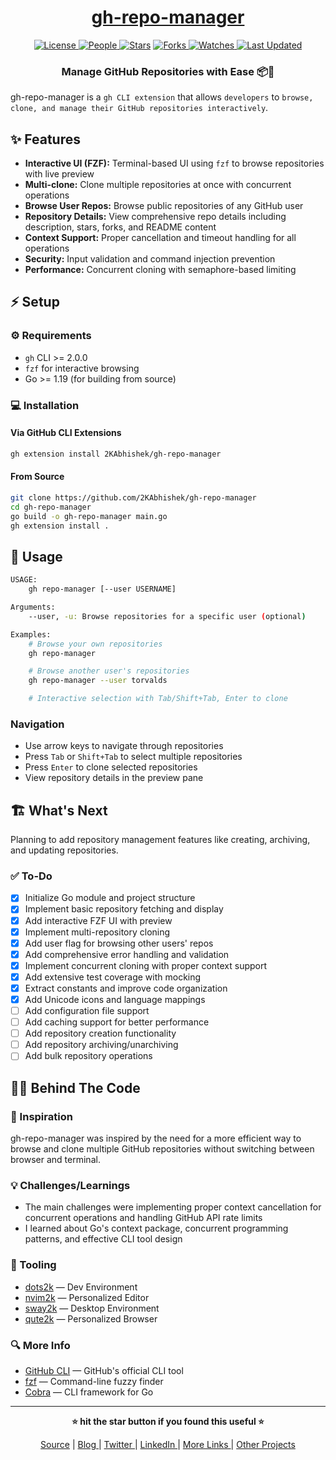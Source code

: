 <div align = "center">

<h1><a href="https://github.com/2kabhishek/gh-repo-manager">gh-repo-manager</a></h1>

<a href="https://github.com/2KAbhishek/gh-repo-manager/blob/main/LICENSE">
<img alt="License" src="https://img.shields.io/github/license/2kabhishek/gh-repo-manager?style=flat&color=eee&label="> </a>

<a href="https://github.com/2KAbhishek/gh-repo-manager/graphs/contributors">
<img alt="People" src="https://img.shields.io/github/contributors/2kabhishek/gh-repo-manager?style=flat&color=ffaaf2&label=People"> </a>

<a href="https://github.com/2KAbhishek/gh-repo-manager/stargazers">
<img alt="Stars" src="https://img.shields.io/github/stars/2kabhishek/gh-repo-manager?style=flat&color=98c379&label=Stars"></a>

<a href="https://github.com/2KAbhishek/gh-repo-manager/network/members">
<img alt="Forks" src="https://img.shields.io/github/forks/2kabhishek/gh-repo-manager?style=flat&color=66a8e0&label=Forks"> </a>

<a href="https://github.com/2KAbhishek/gh-repo-manager/watchers">
<img alt="Watches" src="https://img.shields.io/github/watchers/2kabhishek/gh-repo-manager?style=flat&color=f5d08b&label=Watches"> </a>

<a href="https://github.com/2KAbhishek/gh-repo-manager/pulse">
<img alt="Last Updated" src="https://img.shields.io/github/last-commit/2kabhishek/gh-repo-manager?style=flat&color=e06c75&label="> </a>

<h3>Manage GitHub Repositories with Ease 📦🚀</h3>

</div>

gh-repo-manager is a `gh CLI extension` that allows `developers` to `browse, clone, and manage their GitHub repositories interactively`.

## ✨ Features

- **Interactive UI (FZF):** Terminal-based UI using `fzf` to browse repositories with live preview
- **Multi-clone:** Clone multiple repositories at once with concurrent operations
- **Browse User Repos:** Browse public repositories of any GitHub user
- **Repository Details:** View comprehensive repo details including description, stars, forks, and README content
- **Context Support:** Proper cancellation and timeout handling for all operations
- **Security:** Input validation and command injection prevention
- **Performance:** Concurrent cloning with semaphore-based limiting

## ⚡ Setup

### ⚙️ Requirements

- `gh` CLI >= 2.0.0
- `fzf` for interactive browsing
- Go >= 1.19 (for building from source)

### 💻 Installation

#### Via GitHub CLI Extensions

```bash
gh extension install 2KAbhishek/gh-repo-manager
```

#### From Source

```bash
git clone https://github.com/2KAbhishek/gh-repo-manager
cd gh-repo-manager
go build -o gh-repo-manager main.go
gh extension install .
```

## 🚀 Usage

```bash
USAGE:
    gh repo-manager [--user USERNAME]

Arguments:
    --user, -u: Browse repositories for a specific user (optional)

Examples:
    # Browse your own repositories
    gh repo-manager

    # Browse another user's repositories
    gh repo-manager --user torvalds

    # Interactive selection with Tab/Shift+Tab, Enter to clone
```

### Navigation

- Use arrow keys to navigate through repositories
- Press `Tab` or `Shift+Tab` to select multiple repositories
- Press `Enter` to clone selected repositories
- View repository details in the preview pane

## 🏗️ What's Next

Planning to add repository management features like creating, archiving, and updating repositories.

### ✅ To-Do

- [x] Initialize Go module and project structure
- [x] Implement basic repository fetching and display
- [x] Add interactive FZF UI with preview
- [x] Implement multi-repository cloning
- [x] Add user flag for browsing other users' repos
- [x] Add comprehensive error handling and validation
- [x] Implement concurrent cloning with proper context support
- [x] Add extensive test coverage with mocking
- [x] Extract constants and improve code organization
- [x] Add Unicode icons and language mappings
- [ ] Add configuration file support
- [ ] Add caching support for better performance
- [ ] Add repository creation functionality
- [ ] Add repository archiving/unarchiving
- [ ] Add bulk repository operations

## 🧑‍💻 Behind The Code

### 🌈 Inspiration

gh-repo-manager was inspired by the need for a more efficient way to browse and clone multiple GitHub repositories without switching between browser and terminal.

### 💡 Challenges/Learnings

- The main challenges were implementing proper context cancellation for concurrent operations and handling GitHub API rate limits
- I learned about Go's context package, concurrent programming patterns, and effective CLI tool design

### 🧰 Tooling

- [dots2k](https://github.com/2kabhishek/dots2k) — Dev Environment
- [nvim2k](https://github.com/2kabhishek/nvim2k) — Personalized Editor
- [sway2k](https://github.com/2kabhishek/sway2k) — Desktop Environment
- [qute2k](https://github.com/2kabhishek/qute2k) — Personalized Browser

### 🔍 More Info

- [GitHub CLI](https://github.com/cli/cli) — GitHub's official CLI tool
- [fzf](https://github.com/junegunn/fzf) — Command-line fuzzy finder
- [Cobra](https://github.com/spf13/cobra) — CLI framework for Go

<hr>

<div align="center">

<strong>⭐ hit the star button if you found this useful ⭐</strong><br>

<a href="https://github.com/2KAbhishek/gh-repo-manager">Source</a>
| <a href="https://2kabhishek.github.io/blog" target="_blank">Blog </a>
| <a href="https://twitter.com/2kabhishek" target="_blank">Twitter </a>
| <a href="https://linkedin.com/in/2kabhishek" target="_blank">LinkedIn </a>
| <a href="https://2kabhishek.github.io/links" target="_blank">More Links </a>
| <a href="https://2kabhishek.github.io/projects" target="_blank">Other Projects </a>

</div>
